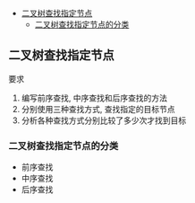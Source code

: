 <!-- TOC -->

- [二叉树查找指定节点](#二叉树查找指定节点)
  - [二叉树查找指定节点的分类](#二叉树查找指定节点的分类)

<!-- /TOC -->

## 二叉树查找指定节点
要求  
1. 编写前序查找, 中序查找和后序查找的方法
2. 分别使用三种查找方式, 查找指定的目标节点
3. 分析各种查找方式分别比较了多少次才找到目标

### 二叉树查找指定节点的分类
- 前序查找
- 中序查找
- 后序查找